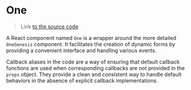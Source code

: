 # One

> Link [to the source code](../../src/components/One/One.tsx)

A React component named `One` is a wrapper around the more detailed `OneGenesis` component. It facilitates the creation of dynamic forms by providing a convenient interface and handling various events.

Callback aliases in the code are a way of ensuring that default callback functions are used when corresponding callbacks are not provided in the `props` object. They provide a clean and consistent way to handle default behaviors in the absence of explicit callback implementations.
